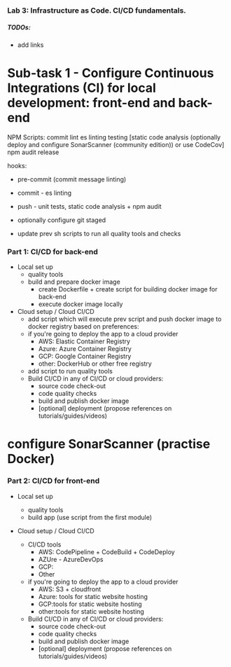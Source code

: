 ### Lab 3: Infrastructure as Code. CI/CD fundamentals.

##### TODOs:
- add links

# Sub-task 1 - Configure Continuous Integrations (CI) for local development: front-end and back-end

NPM Scripts:
commit lint
es linting
testing
[static code analysis (optionally deploy and configure SonarScanner (community edition)) or use CodeCov]
npm audit
release

hooks:
- pre-commit (commit message linting)
- commit - es linting
- push - unit tests, static code analysis + npm audit
- optionally configure git staged

- update  prev sh scripts to run all quality tools and checks 

### Part 1: CI/CD for back-end
 - Local set up
   - quality tools
   - build and prepare docker image
       - create Dockerfile + create script for building docker image for back-end
       - execute docker image locally
- Cloud setup / Cloud CI/CD
  -  add script which will execute prev script and push docker image to docker registry based on preferences:
    - if you're going to deploy the app to a cloud provider
        - AWS: Elastic Container Registry
        - Azure: Azure Container Registry
        - GCP: Google Container Registry
        - other: DockerHub or other free registry
  - add script to run quality tools
  - Build CI/CD in any of CI/CD or cloud providers:
    - source code check-out
    - code quality checks
    - build and publish docker image
    - [optional] deployment (propose references on tutorials/guides/videos)

# configure SonarScanner (practise Docker)

### Part 2: CI/CD for front-end

- Local set up
    - quality tools
    - build app (use script from the first module)

- Cloud setup / Cloud CI/CD
    - CI/CD tools
      - AWS: CodePipeline + CodeBuild + CodeDeploy
      - AZUre - AzureDevOps
      - GCP:
      - Other
    - if you're going to deploy the app to a cloud provider
        - AWS: S3 + cloudfront
        - Azure: tools for static website hosting
        - GCP:tools for static website hosting
        - other:tools for static website hosting
    - Build CI/CD in any of CI/CD or cloud providers:
        - source code check-out
        - code quality checks
        - build and publish docker image
        - [optional] deployment (propose references on tutorials/guides/videos)

